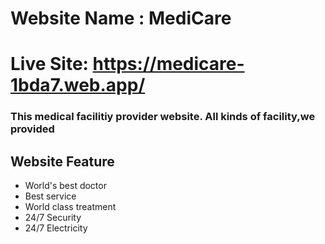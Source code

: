 # Website Name : MediCare
# Live Site: https://medicare-1bda7.web.app/
### This medical facilitiy provider website. All kinds of facility,we provided
## Website Feature
* World's best doctor
* Best service
* World class treatment
* 24/7 Security
* 24/7 Electricity
